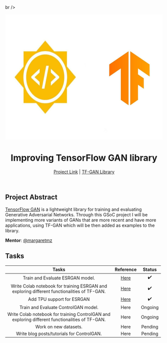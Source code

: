 br />
<p align="center">
  <a href="https://summerofcode.withgoogle.com/projects/#4563139045097472">
    <img src="Images/readme.jpg" alt="Logo" width="600" height="400">
  </a>
  <h1 align="center">Improving TensorFlow GAN library</h1>
</p>
<p align="center">
  <a href="https://summerofcode.withgoogle.com/projects/#4563139045097472">Project Link</a> |
  <a href="https://github.com/tensorflow/gan">TF-GAN Library</a>
</p>
<br>

## Project Abstract

[TensorFlow GAN](https://github.com/tensorflow/gan) is a lightweight library for training and evaluating Generative Adversarial Networks. Through this GSoC project I will be implementing more variants of GANs that are more recent and have more applications, using TF-GAN which will be then added as examples to the library.


**Mentor**: [@margaretmz](https://github.com/margaretmz)

## Tasks
|Tasks|Reference|Status|
|:-:|:-:|:-:|
|Train and Evaluate ESRGAN model.|[Here](esrgan)| :heavy_check_mark: |
|Write Colab notebook for training ESRGAN and<br>exploring different functionalities of TF-GAN. |[Here](esrgan/colab_notebook)|  :heavy_check_mark:|
|Add TPU support for ESRGAN|[Here](esrgan/colab_notebook)| :heavy_check_mark: |
|Train and Evaluate ControlGAN model.|Here| Ongoing |
|Write Colab notebook for training ControlGAN and<br>exploring different functionalities of TF-GAN. |Here| Ongoing |
|Work on new datasets.|Here| Pending |
|Write blog posts/tutorials for ControlGAN.|Here| Pending |

